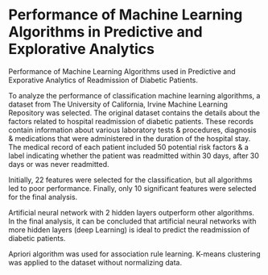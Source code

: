 # Performance of Machine Learning Algorithms in Predictive and Explorative Analytics

Performance of Machine Learning Algorithms used in Predictive  and Exporative Analytics of Readmission of Diabetic Patients.

To analyze the performance of classification machine learning algorithms, a dataset from The University of California, Irvine Machine Learning Repository was selected. The original dataset contains the details about the factors related to hospital readmission of diabetic patients. These records contain information about various laboratory tests & procedures, diagnosis & medications that were administered in the duration of the hospital stay. The medical record of each patient included 50 potential risk factors & a label indicating whether the patient was readmitted within 30 days, after 30 days or was never readmitted.

Initially, 22 features were selected for the classification, but all algorithms led to poor performance. Finally, only 10 significant features were selected for the final analysis.

Artificial neural network with 2 hidden layers outperform other algorithms. In the final analysis, it can be concluded that artificial neural networks with more hidden layers (deep Learning) is ideal to predict the readmission of diabetic patients.


Apriori algorithm was used for association rule learning. 
K-means clustering was applied to the dataset without normalizing data.
